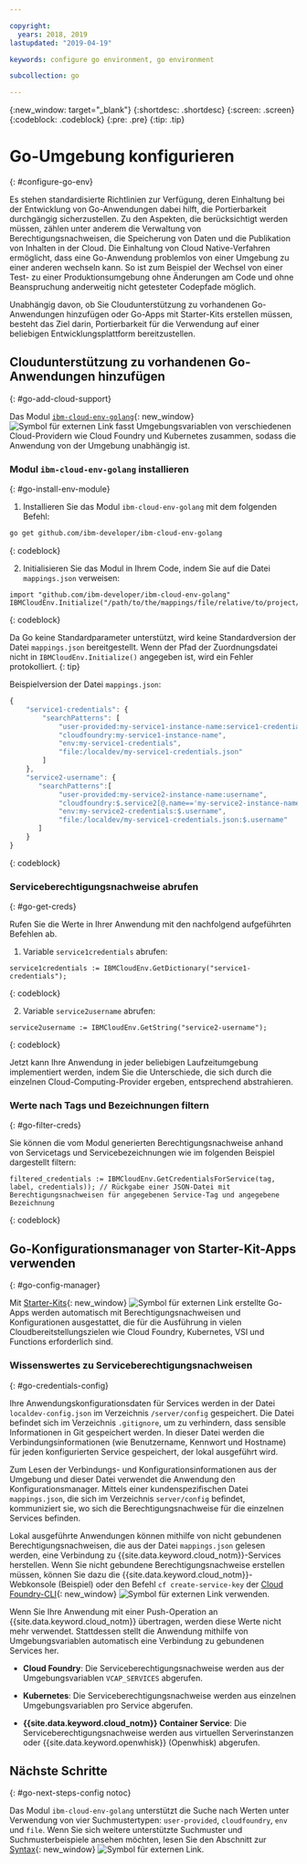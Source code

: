 ```yaml
---

copyright:
  years: 2018, 2019
lastupdated: "2019-04-19"

keywords: configure go environment, go environment

subcollection: go

---
```


{:new_window: target="_blank"}
{:shortdesc: .shortdesc}
{:screen: .screen}
{:codeblock: .codeblock}
{:pre: .pre}
{:tip: .tip}

# Go-Umgebung konfigurieren
{: #configure-go-env}

Es stehen standardisierte Richtlinien zur Verfügung, deren Einhaltung bei der Entwicklung von Go-Anwendungen dabei hilft, die Portierbarkeit durchgängig sicherzustellen. Zu den Aspekten, die berücksichtigt werden müssen, zählen unter anderem die Verwaltung von Berechtigungsnachweisen, die Speicherung von Daten und die Publikation von Inhalten in der Cloud. Die Einhaltung von Cloud Native-Verfahren ermöglicht, dass eine Go-Anwendung problemlos von einer Umgebung zu einer anderen wechseln kann. So ist zum Beispiel der Wechsel von einer Test- zu einer Produktionsumgebung ohne Änderungen am Code und ohne Beanspruchung anderweitig nicht getesteter Codepfade möglich.

Unabhängig davon, ob Sie Cloudunterstützung zu vorhandenen Go-Anwendungen hinzufügen oder Go-Apps mit Starter-Kits erstellen müssen, besteht das Ziel darin, Portierbarkeit für die Verwendung auf einer beliebigen Entwicklungsplattform bereitzustellen.

## Cloudunterstützung zu vorhandenen Go-Anwendungen hinzufügen
{: #go-add-cloud-support}

Das Modul [`ibm-cloud-env-golang`](https://github.com/ibm-developer/ibm-cloud-env-golang){: new_window} ![Symbol für externen Link](../icons/launch-glyph.svg "Symbol für externen Link") fasst Umgebungsvariablen von verschiedenen Cloud-Providern wie Cloud Foundry und Kubernetes zusammen, sodass die Anwendung von der Umgebung unabhängig ist.

### Modul `ibm-cloud-env-golang` installieren
{: #go-install-env-module}

1. Installieren Sie das Modul `ibm-cloud-env-golang` mit dem folgenden Befehl:
  ```bash
  go get github.com/ibm-developer/ibm-cloud-env-golang
  ```
  {: codeblock}

2. Initialisieren Sie das Modul in Ihrem Code, indem Sie auf die Datei `mappings.json` verweisen:
  ```golang
  import "github.com/ibm-developer/ibm-cloud-env-golang"
  IBMCloudEnv.Initialize("/path/to/the/mappings/file/relative/to/project/root")
  ```
  {: codeblock}

  Da Go keine Standardparameter unterstützt, wird keine Standardversion der Datei `mappings.json` bereitgestellt. Wenn der Pfad der Zuordnungsdatei nicht in `IBMCloudEnv.Initialize()` angegeben ist, wird ein Fehler protokolliert. 
  {: tip}

  Beispielversion der Datei `mappings.json`:
  ```javascript
  {
      "service1-credentials": {
          "searchPatterns": [
              "user-provided:my-service1-instance-name:service1-credentials",
              "cloudfoundry:my-service1-instance-name", 
              "env:my-service1-credentials", 
              "file:/localdev/my-service1-credentials.json" 
          ]
      },
      "service2-username": {
         "searchPatterns":[
              "user-provided:my-service2-instance-name:username",
              "cloudfoundry:$.service2[@.name=='my-service2-instance-name'].credentials.username",
              "env:my-service2-credentials:$.username",
              "file:/localdev/my-service1-credentials.json:$.username"
         ]
      }
  }
  ```
  {: codeblock}

### Serviceberechtigungsnachweise abrufen
{: #go-get-creds}

Rufen Sie die Werte in Ihrer Anwendung mit den nachfolgend aufgeführten Befehlen ab.

1. Variable `service1credentials` abrufen:
  ```golang
  service1credentials := IBMCloudEnv.GetDictionary("service1-credentials"); 
  ```
  {: codeblock}

2. Variable `service2username` abrufen:
  ```golang
  service2username := IBMCloudEnv.GetString("service2-username");
  ```
  {: codeblock}

Jetzt kann Ihre Anwendung in jeder beliebigen Laufzeitumgebung implementiert werden, indem Sie die Unterschiede, die sich durch die einzelnen Cloud-Computing-Provider ergeben, entsprechend abstrahieren.

### Werte nach Tags und Bezeichnungen filtern
{: #go-filter-creds}

Sie können die vom Modul generierten Berechtigungsnachweise anhand von Servicetags und Servicebezeichnungen wie im folgenden Beispiel dargestellt filtern:
```golang
filtered_credentials := IBMCloudEnv.GetCredentialsForService(tag, label, credentials)); // Rückgabe einer JSON-Datei mit Berechtigungsnachweisen für angegebenen Service-Tag und angegebene Bezeichnung
```
{: codeblock}

## Go-Konfigurationsmanager von Starter-Kit-Apps verwenden
{: #go-config-manager}

Mit [Starter-Kits](https://cloud.ibm.com/developer/appservice/starter-kits){: new_window} ![Symbol für externen Link](../icons/launch-glyph.svg "Symbol für externen Link") erstellte Go-Apps werden automatisch mit Berechtigungsnachweisen und Konfigurationen ausgestattet, die für die Ausführung in vielen Cloudbereitstellungszielen wie Cloud Foundry, Kubernetes, VSI und Functions erforderlich sind.

### Wissenswertes zu Serviceberechtigungsnachweisen
{: #go-credentials-config}

Ihre Anwendungskonfigurationsdaten für Services werden in der Datei `localdev-config.json` im Verzeichnis `/server/config` gespeichert. Die Datei befindet sich im Verzeichnis `.gitignore`, um zu verhindern, dass sensible Informationen in Git gespeichert werden. In dieser Datei werden die Verbindungsinformationen (wie Benutzername, Kennwort und Hostname) für jeden konfigurierten Service gespeichert, der lokal ausgeführt wird.

Zum Lesen der Verbindungs- und Konfigurationsinformationen aus der Umgebung und dieser Datei verwendet die Anwendung den Konfigurationsmanager. Mittels einer kundenspezifischen Datei `mappings.json`, die sich im Verzeichnis `server/config` befindet, kommuniziert sie, wo sich die Berechtigungsnachweise für die einzelnen Services befinden.

Lokal ausgeführte Anwendungen können mithilfe von nicht gebundenen Berechtigungsnachweisen, die aus der Datei `mappings.json` gelesen werden, eine Verbindung zu {{site.data.keyword.cloud_notm}}-Services herstellen. Wenn Sie nicht gebundene Berechtigungsnachweise erstellen müssen, können Sie dazu die {{site.data.keyword.cloud_notm}}-Webkonsole (Beispiel) oder den Befehl `cf create-service-key` der [Cloud Foundry-CLI](https://docs.cloudfoundry.org/cf-cli/){: new_window} ![Symbol für externen Link](../icons/launch-glyph.svg "Symbol für externen Link") verwenden.

Wenn Sie Ihre Anwendung mit einer Push-Operation an {{site.data.keyword.cloud_notm}} übertragen, werden diese Werte nicht mehr verwendet. Stattdessen stellt die Anwendung mithilfe von Umgebungsvariablen automatisch eine Verbindung zu gebundenen Services her. 

* **Cloud Foundry**: Die Serviceberechtigungsnachweise werden aus der Umgebungsvariablen `VCAP_SERVICES` abgerufen.

* **Kubernetes**: Die Serviceberechtigungsnachweise werden aus einzelnen Umgebungsvariablen pro Service abgerufen.

* **{{site.data.keyword.cloud_notm}} Container Service**: Die Serviceberechtigungsnachweise werden aus virtuellen Serverinstanzen oder {{site.data.keyword.openwhisk}} (Openwhisk) abgerufen.

## Nächste Schritte
{: #go-next-steps-config notoc}

Das Modul `ibm-cloud-env-golang` unterstützt die Suche nach Werten unter Verwendung von vier Suchmustertypen: `user-provided`, `cloudfoundry`, `env` und `file`. Wenn Sie sich weitere unterstützte Suchmuster und Suchmusterbeispiele ansehen möchten, lesen Sie den Abschnitt zur [Syntax](https://github.com/ibm-developer/ibm-cloud-env-golang#usage){: new_window} ![Symbol für externen Link](../icons/launch-glyph.svg "Symbol für externen Link").
